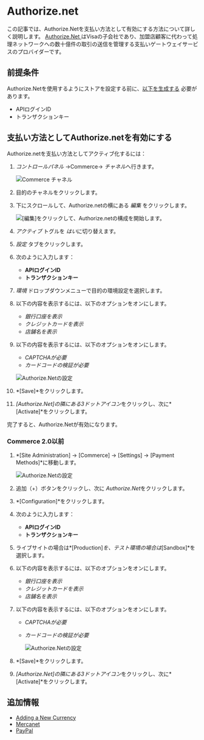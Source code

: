 # Authorize.net

この記事では、Authorize.Netを支払い方法として有効にする方法について詳しく説明します。 [ Authorize.Net ](https://www.authorize.net/about-us/)はVisaの子会社であり、加盟店顧客に代わって処理ネットワークへの数十億件の取引の送信を管理する支払いゲートウェイサービスのプロバイダーです。

## 前提条件

Authorize.Netを使用するようにストアを設定する前に、[以下を生成する](https://support.authorize.net/s/article/How-do-I-obtain-my-API-Login-ID-and-Transaction-Key) 必要があります。

  - APIログインID
  - トランザクションキー

## 支払い方法としてAuthorize.netを有効にする

Authorize.netを支払い方法としてアクティブ化するには：

1.  *コントロールパネル* →Commerce→ *チャネル*へ行きます。

    ![Commerce チャネル](./authorize.net/images/03.png)

2.  目的のチャネルをクリックします。

3.  下にスクロールして、Authorize.netの横にある *編集* をクリックします。

    ![[編集]をクリックして、Authorize.netの構成を開始します。](./authorize.net/images/04.png)

4.  *アクティブ* トグルを *はい*に切り替えます。

5.  *設定* タブをクリックします。

6.  次のように入力します：

      - **APIログインID**
      - **トランザクションキー**

7.  *環境* ドロップダウンメニューで目的の環境設定を選択します。

8.  以下の内容を表示するには、以下のオプションをオンにします。

      - *銀行口座を表示*
      - *クレジットカードを表示*
      - *店舗名を表示*

9.  以下の内容を表示するには、以下のオプションをオンにします。

      - *CAPTCHAが必要*
      - *カードコードの検証が必要*

    ![Authorize.Netの設定](./authorize.net/images/01.png)

10. *[Save]*をクリックします。

11. *[Authorize.Net]*の隣にある*3ドットアイコン*をクリックし、次に*[Activate]*をクリックします。

完了すると、Authorize.Netが有効になります。

### Commerce 2.0以前

1.  *[Site Administration] → [Commerce] → [Settings] → [Payment Methods]*に移動します。

    ![Authorize.Netの設定](./authorize.net/images/05.png)

2.  追加（+）ボタンをクリックし、次に *Authorize.Net*をクリックします。

3.  *[Configuration]*をクリックします。

4.  次のように入力します：

      - **APIログインID**
      - **トランザクションキー**

5.  ライブサイトの場合は*[Production]*を、テスト環境の場合は*[Sandbox]*を選択します。

6.  以下の内容を表示するには、以下のオプションをオンにします。

      - *銀行口座を表示*
      - *クレジットカードを表示*
      - *店舗名を表示*

7.  以下の内容を表示するには、以下のオプションをオンにします。

      - *CAPTCHAが必要*

      - *カードコードの検証が必要*

        ![Authorize.Netの設定](./authorize.net/images/02.png)

8.  *[Save]*をクリックします。

9.  *[Authorize.Net]*の隣にある*3ドットアイコン*をクリックし、次に*[Activate]*をクリックします。

## 追加情報

  - [Adding a New Currency](../currencies/adding-a-new-currency.md)
  - [Mercanet](./mercanet.md)
  - [PayPal](./paypal.md)
